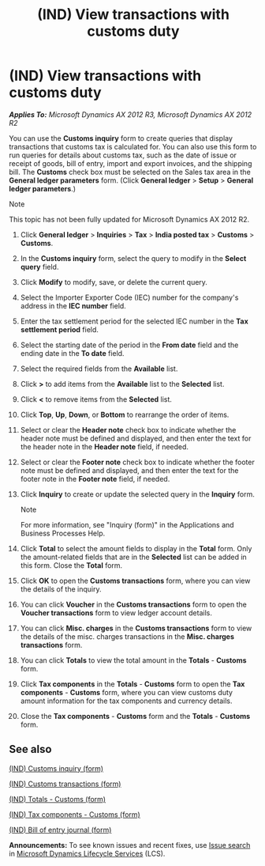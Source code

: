 ﻿---
title: (IND) View transactions with customs duty
TOCTitle: (IND) View transactions with customs duty
ms:assetid: 01aa2aa1-36ae-48ba-bec2-af6739374621
ms:mtpsurl: https://technet.microsoft.com/en-us/library/JJ664428(v=AX.60)
ms:contentKeyID: 49385518
ms.date: 04/18/2014
mtps_version: v=AX.60
---

# (IND) View transactions with customs duty 


_**Applies To:** Microsoft Dynamics AX 2012 R3, Microsoft Dynamics AX 2012 R2_

You can use the **Customs inquiry** form to create queries that display transactions that customs tax is calculated for. You can also use this form to run queries for details about customs tax, such as the date of issue or receipt of goods, bill of entry, import and export invoices, and the shipping bill. The **Customs** check box must be selected on the Sales tax area in the **General ledger parameters** form. (Click **General ledger** \> **Setup** \> **General ledger parameters**.)


> [!NOTE]
> <P>This topic has not been fully updated for Microsoft Dynamics AX 2012 R2.</P>



1.  Click **General ledger** \> **Inquiries** \> **Tax** \> **India posted tax** \> **Customs** \> **Customs**.

2.  In the **Customs inquiry** form, select the query to modify in the **Select query** field.

3.  Click **Modify** to modify, save, or delete the current query.

4.  Select the Importer Exporter Code (IEC) number for the company's address in the **IEC number** field.

5.  Enter the tax settlement period for the selected IEC number in the **Tax settlement period** field.

6.  Select the starting date of the period in the **From date** field and the ending date in the **To date** field.

7.  Select the required fields from the **Available** list.

8.  Click **\>** to add items from the **Available** list to the **Selected** list.

9.  Click **\<** to remove items from the **Selected** list.

10. Click **Top**, **Up**, **Down**, or **Bottom** to rearrange the order of items.

11. Select or clear the **Header note** check box to indicate whether the header note must be defined and displayed, and then enter the text for the header note in the **Header note** field, if needed.

12. Select or clear the **Footer note** check box to indicate whether the footer note must be defined and displayed, and then enter the text for the footer note in the **Footer note** field, if needed.

13. Click **Inquiry** to create or update the selected query in the **Inquiry** form.
    

    > [!NOTE]
    > <P>For more information, see "Inquiry (form)" in the Applications and Business Processes Help.</P>



14. Click **Total** to select the amount fields to display in the **Total** form. Only the amount-related fields that are in the **Selected** list can be added in this form. Close the **Total** form.

15. Click **OK** to open the **Customs transactions** form, where you can view the details of the inquiry.

16. You can click **Voucher** in the **Customs transactions** form to open the **Voucher transactions** form to view ledger account details.

17. You can click **Misc. charges** in the **Customs transactions** form to view the details of the misc. charges transactions in the **Misc. charges transactions** form.

18. You can click **Totals** to view the total amount in the **Totals** - **Customs** form.

19. Click **Tax components** in the **Totals** - **Customs** form to open the **Tax components** - **Customs** form, where you can view customs duty amount information for the tax components and currency details.

20. Close the **Tax components** - **Customs** form and the **Totals** - **Customs** form.

## See also

[(IND) Customs inquiry (form)](https://technet.microsoft.com/en-us/library/jj664926\(v=ax.60\))

[(IND) Customs transactions (form)](https://technet.microsoft.com/en-us/library/jj710932\(v=ax.60\))

[(IND) Totals - Customs (form)](https://technet.microsoft.com/en-us/library/jj664748\(v=ax.60\))

[(IND) Tax components - Customs (form)](https://technet.microsoft.com/en-us/library/jj664589\(v=ax.60\))

[(IND) Bill of entry journal (form)](https://technet.microsoft.com/en-us/library/jj677988\(v=ax.60\))

  
**Announcements:** To see known issues and recent fixes, use [Issue search](http://go.microsoft.com/fwlink/?linkid=389258) in [Microsoft Dynamics Lifecycle Services](http://go.microsoft.com/fwlink/?linkid=306505) (LCS).

